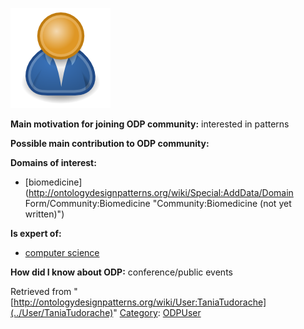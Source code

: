 [![Image:ODPUser.png](../images/a/a6/ODPUser.png)](../Image/ODPUser.png "Image:ODPUser.png")




  





__Main motivation for joining ODP community:__ interested in patterns


__Possible main contribution to ODP community:__


__Domains of interest:__



* [biomedicine](http://ontologydesignpatterns.org/wiki/Special:AddData/Domain Form/Community:Biomedicine "Community:Biomedicine (not yet written)")


__Is expert of:__



* [computer science](http://ontologydesignpatterns.org/wiki/index.php?title=Community:Computer_science&action=edit&redlink=1 "Community:Computer science (not yet written)")


__How did I know about ODP:__ conference/public events






Retrieved from "[http://ontologydesignpatterns.org/wiki/User:TaniaTudorache](../User/TaniaTudorache)"
 [Category](http://ontologydesignpatterns.org/wiki/Special:Categories "Special:Categories"): [ODPUser](../Category/ODPUser "Category:ODPUser")